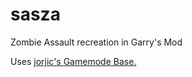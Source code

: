 # sasza
Zombie Assault recreation in Garry's Mod

Uses [jorjic's Gamemode Base.](https://github.com/jorjic/gmtemplate)
